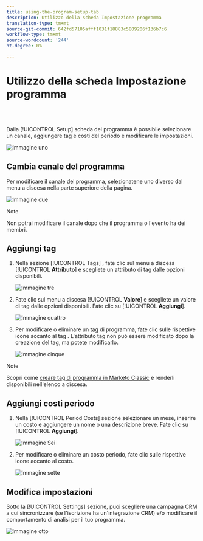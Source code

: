 ```yaml
---
title: using-the-program-setup-tab
description: Utilizzo della scheda Impostazione programma
translation-type: tm+mt
source-git-commit: 642fd57105afff1031f18883c5809206f136b7c6
workflow-type: tm+mt
source-wordcount: '244'
ht-degree: 0%

---
```



# Utilizzo della scheda Impostazione programma

<br> 

Dalla [!UICONTROL Setup] scheda del programma è possibile selezionare un canale, aggiungere tag e costi del periodo e modificare le impostazioni.

![Immagine uno](/help/sky/assets/programs/using-the-program-setup-tab/using-the-program-setup-tab-1.png)

## Cambia canale del programma

Per modificare il canale del programma, selezionatene uno diverso dal menu a discesa nella parte superiore della pagina.

![Immagine due](/help/sky/assets/programs/using-the-program-setup-tab/using-the-program-setup-tab-2.png)

>[!NOTE]
>
>Non potrai modificare il canale dopo che il programma o l&#39;evento ha dei membri.

## Aggiungi tag

1. Nella sezione [!UICONTROL Tags] , fate clic sul menu a discesa [!UICONTROL **Attributo**] e scegliete un attributo di tag dalle opzioni disponibili.

   ![Immagine tre](/help/sky/assets/programs/using-the-program-setup-tab/using-the-program-setup-tab-3.png)

1. Fate clic sul menu a discesa [!UICONTROL **Valore**] e scegliete un valore di tag dalle opzioni disponibili. Fate clic su [!UICONTROL **Aggiungi**].

   ![Immagine quattro](/help/sky/assets/programs/using-the-program-setup-tab/using-the-program-setup-tab-4.png)

1. Per modificare o eliminare un tag di programma, fate clic sulle rispettive icone accanto al tag . L&#39;attributo tag non può essere modificato dopo la creazione del tag, ma potete modificarlo.

   ![Immagine cinque](/help/sky/assets/programs/using-the-program-setup-tab/using-the-program-setup-tab-5.png)

>[!NOTE]
>
>Scopri come [creare tag di programma in Marketo Classic](https://docs.marketo.com/display/public/DOCS/Create+a+New+Program+Tag+and+Tag+Values) e renderli disponibili nell&#39;elenco a discesa.

## Aggiungi costi periodo

1. Nella [!UICONTROL Period Costs] sezione selezionare un mese, inserire un costo e aggiungere un nome o una descrizione breve. Fate clic su [!UICONTROL **Aggiungi**].

   ![Immagine Sei](/help/sky/assets/programs/using-the-program-setup-tab/using-the-program-setup-tab-6.png)

1. Per modificare o eliminare un costo periodo, fate clic sulle rispettive icone accanto al costo.

   ![Immagine sette](/help/sky/assets/programs/using-the-program-setup-tab/using-the-program-setup-tab-7.png)

## Modifica impostazioni

Sotto la [!UICONTROL Settings] sezione, puoi scegliere una campagna CRM a cui sincronizzare (se l&#39;iscrizione ha un&#39;integrazione CRM) e/o modificare il comportamento di analisi per il tuo programma.

![Immagine otto](/help/sky/assets/programs/using-the-program-setup-tab/using-the-program-setup-tab-8.png)
